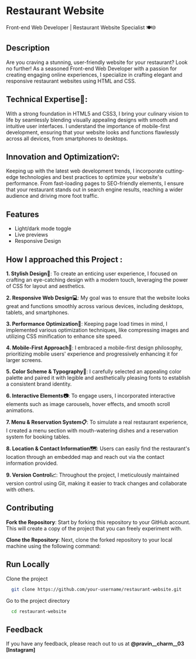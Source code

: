 
# Restaurant Website

Front-end Web Developer | Restaurant Website Specialist 🍽️🌐



## Description
Are you craving a stunning, user-friendly website for your restaurant? Look no further! As a seasoned Front-end Web Developer with a passion for creating engaging online experiences, I specialize in crafting elegant and responsive restaurant websites using HTML and CSS.

## Technical Expertise🔧:
With a strong foundation in HTML5 and CSS3, I bring your culinary vision to life by seamlessly blending visually appealing designs with smooth and intuitive user interfaces. I understand the importance of mobile-first development, ensuring that your website looks and functions flawlessly across all devices, from smartphones to desktops.

## Innovation and Optimization💡:
Keeping up with the latest web development trends, I incorporate cutting-edge technologies and best practices to optimize your website's performance. From fast-loading pages to SEO-friendly elements, I ensure that your restaurant stands out in search engine results, reaching a wider audience and driving more foot traffic.


## Features

- Light/dark mode toggle
- Live previews
- Responsive Design

## How I approached this Project :
**1. Stylish Design🎨**: To create an enticing user experience, I focused on crafting an eye-catching design with a modern touch, leveraging the power of CSS for layout and aesthetics.

**2. Responsive Web Design💻**: My goal was to ensure that the website looks great and functions smoothly across various devices, including desktops, tablets, and smartphones.

**3. Performance Optimization🚀**: Keeping page load times in mind, I implemented various optimization techniques, like compressing images and utilizing CSS minification to enhance site speed.

**4. Mobile-First Approach📱**: I embraced a mobile-first design philosophy, prioritizing mobile users' experience and progressively enhancing it for larger screens.

**5. Color Scheme & Typography🌈**: I carefully selected an appealing color palette and paired it with legible and aesthetically pleasing fonts to establish a consistent brand identity.

**6. Interactive Elements📷**: To engage users, I incorporated interactive elements such as image carousels, hover effects, and smooth scroll animations.

**7. Menu & Reservation System📋**: To simulate a real restaurant experience, I created a menu section with mouth-watering dishes and a reservation system for booking tables.

**8. Location & Contact Information🗺️**: Users can easily find the restaurant's location through an embedded map and reach out via the contact information provided.

**9. Version Control📈**: Throughout the project, I meticulously maintained version control using Git, making it easier to track changes and collaborate with others.

## Contributing
**Fork the Repository**: Start by forking this repository to your GitHub account. This will create a copy of the project that you can freely experiment with.

**Clone the Repository**: Next, clone the forked repository to your local machine using the following command:

## Run Locally

Clone the project

```bash
  git clone https://github.com/your-username/restaurant-website.git

```

Go to the project directory

```bash
  cd restaurant-website
```


## Feedback

If you have any feedback, please reach out to us at **@pravin__charm__03** **[Instagram]**

